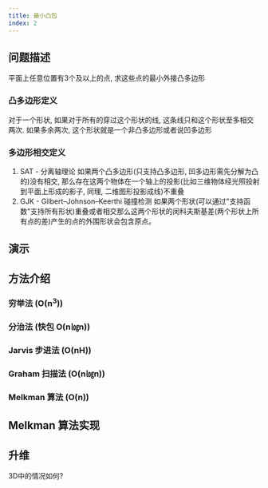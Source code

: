 ```yaml
---
title: 最小凸包
index: 2
---
```


## 问题描述

平面上任意位置有3个及以上的点, 求这些点的最小外接凸多边形

### 凸多边形定义

对于一个形状, 如果对于所有的穿过这个形状的线, 这条线只和这个形状至多相交两次. 如果多余两次, 这个形状就是一个非凸多边形或者说凹多边形

### 多边形相交定义

1. SAT - 分离轴理论
  如果两个凸多边形(只支持凸多边形, 凹多边形需先分解为凸的)没有相交, 那么存在这两个物体在一个轴上的投影(比如三维物体经光照投射到平面上形成的影子, 同理, 二维图形投影成线)不重叠
2. GJK - Gilbert–Johnson–Keerthi 碰撞检测
  如果两个形状(可以通过"支持函数"支持所有形状)重叠或者相交那么这两个形状的闵科夫斯基差(两个形状上所有点的差)产生的点的外围形状会包含原点。

## 演示

## 方法介绍

### 穷举法 (O(n<sup>3</sup>))

### 分治法 (快包 O(n㏒n))

### Jarvis 步进法 (O(nH))

### Graham 扫描法 (O(n㏒n))

### Melkman 算法 (O(n))

## Melkman 算法实现

## 升维

3D中的情况如何?
